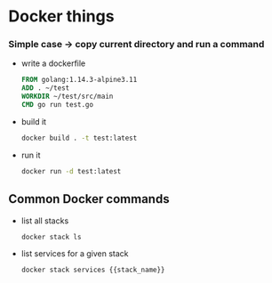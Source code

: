 # Docker things

### Simple case -> copy current directory and run a command

- write a dockerfile

  ```dockerfile
  FROM golang:1.14.3-alpine3.11
  ADD . ~/test
  WORKDIR ~/test/src/main
  CMD go run test.go  
  
  ```
  
- build it
	```bash
	docker build . -t test:latest
	```
- run it 
	```bash
	docker run -d test:latest
	```
  



## Common Docker  commands

- list all stacks

  ```bash
  docker stack ls
  ```

- list services for a given stack 

  ```bash
  docker stack services {{stack_name}}
  ```

  